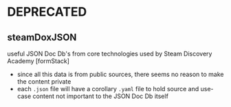 # DEPRECATED
## steamDoxJSON
useful JSON Doc Db's from core technologies used by Steam Discovery Academy [formStack]

- since all this data is from public sources, there seems no reason to make the content private
- each `.json` file will have a corollary `.yaml` file to hold source and use-case content not important to the JSON Doc Db itself
